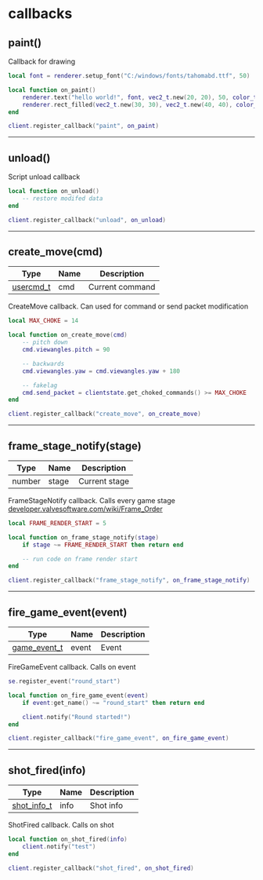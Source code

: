 # callbacks

## **paint()** 

Callback for drawing
```lua
local font = renderer.setup_font("C:/windows/fonts/tahomabd.ttf", 50)

local function on_paint()
    renderer.text("hello world!", font, vec2_t.new(20, 20), 50, color_t.new(255, 255, 255, 255))
    renderer.rect_filled(vec2_t.new(30, 30), vec2_t.new(40, 40), color_t.new(255, 0, 0, 255))
end

client.register_callback("paint", on_paint)
```

---

## **unload()**

Script unload callback
```lua
local function on_unload()
    -- restore modifed data
end

client.register_callback("unload", on_unload)
```

---

## **create_move(cmd)**
Type | Name | Description
------------ | ------------- | ------------
[usercmd_t](../sourceengine/types/usercmd_t/) | cmd | Current command

CreateMove callback. Can used for command or send packet modification
```lua
local MAX_CHOKE = 14

local function on_create_move(cmd) 
    -- pitch down
    cmd.viewangles.pitch = 90

    -- backwards
    cmd.viewangles.yaw = cmd.viewangles.yaw + 180

    -- fakelag
    cmd.send_packet = clientstate.get_choked_commands() >= MAX_CHOKE
end

client.register_callback("create_move", on_create_move)
```
---

## **frame_stage_notify(stage)**
Type | Name | Description
------------ | ------------- | ------------
number | stage | Current stage

FrameStageNotify callback. Calls every game stage [developer.valvesoftware.com/wiki/Frame_Order](https://developer.valvesoftware.com/wiki/Frame_Order)
```lua
local FRAME_RENDER_START = 5

local function on_frame_stage_notify(stage) 
    if stage ~= FRAME_RENDER_START then return end

    -- run code on frame render start
end

client.register_callback("frame_stage_notify", on_frame_stage_notify)
```
---

## **fire_game_event(event)**
Type | Name | Description
------------ | ------------- | ------------
[game_event_t](../sourceengine/types/game_event_t/) | event | Event

FireGameEvent callback. Calls on event
```lua
se.register_event("round_start")

local function on_fire_game_event(event) 
    if event:get_name() ~= "round_start" then return end

    client.notify("Round started!")
end

client.register_callback("fire_game_event", on_fire_game_event)
```

---

## **shot_fired(info)**
Type | Name | Description
------------ | ------------- | ------------
[shot_info_t](../sourceengine/types/shot_info_t/) | info | Shot info

ShotFired callback. Calls on shot
```lua
local function on_shot_fired(info) 
    client.notify("test")
end

client.register_callback("shot_fired", on_shot_fired)
```
